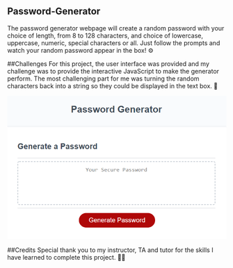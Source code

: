 ## Password-Generator

The password generator webpage will create a random password with your choice of length, from 8 to 128 characters, and choice of lowercase, uppercase, numeric, special characters or all. Just follow the prompts and watch your random password appear in the box! :gear:

##Challenges
For this project, the user interface was provided and my challenge was to provide the interactive JavaScript to make the generator perform. The most challenging part for me was turning the random characters back into a string so they could be displayed in the text box. :triumph:

![alt text](./pswpic.png "Generator")

##Credits
Special thank you to my instructor, TA and tutor for the skills I have learned to complete this project. :student:
